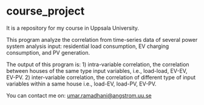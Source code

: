 # course_project
It is a repository for my course in Uppsala University.

This program analyze the correlation from time-series data of several power system analysis input: residential load consumption, EV charging consumption, and PV generation.

The output of this program is: 1) intra-variable correlation, the correlation between houses of the same type input variables, i.e., load-load, EV-EV, EV-PV. 2) inter-variable correlation, the correlation of different type of input variables within a same house i.e., load-EV, load-PV, EV-PV.

You can contact me on: umar.ramadhani@angstrom.uu.se

